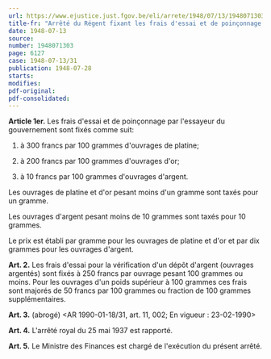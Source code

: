 ```yaml
---
url: https://www.ejustice.just.fgov.be/eli/arrete/1948/07/13/1948071303/justel
title-fr: "Arrêté du Régent fixant les frais d'essai et de poinçonnage des métaux précieux par l'essayeur du gouvernement. Voir modification(s)"
date: 1948-07-13
source:
number: 1948071303
page: 6127
case: 1948-07-13/31
publication: 1948-07-28
starts:
modifies:
pdf-original:
pdf-consolidated:
---
```


**Article 1er.** Les frais d'essai et de poinçonnage par l'essayeur du gouvernement sont fixés comme suit:

1. à 300 francs par 100 grammes d'ouvrages de platine;

2. à 200 francs par 100 grammes d'ouvrages d'or;

3. à 10 francs par 100 grammes d'ouvrages d'argent.

Les ouvrages de platine et d'or pesant moins d'un gramme sont taxés pour un gramme.

Les ouvrages d'argent pesant moins de 10 grammes sont taxés pour 10 grammes.

Le prix est établi par gramme pour les ouvrages de platine et d'or et par dix grammes pour les ouvrages d'argent.

**Art. 2.** Les frais d'essai pour la vérification d'un dépôt d'argent (ouvrages argentés) sont fixés à 250 francs par ouvrage pesant 100 grammes ou moins. Pour les ouvrages d'un poids supérieur à 100 grammes ces frais sont majorés de 50 francs par 100 grammes ou fraction de 100 grammes supplémentaires.

**Art. 3.** (abrogé) <AR 1990-01-18/31, art. 11, 002;  En vigueur :  23-02-1990>

**Art. 4.** L'arrêté royal du 25 mai 1937 est rapporté.

**Art. 5.** Le Ministre des Finances est chargé de l'exécution du présent arrêté.
